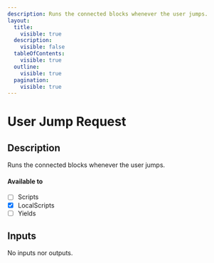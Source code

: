 ```yaml
---
description: Runs the connected blocks whenever the user jumps.
layout:
  title:
    visible: true
  description:
    visible: false
  tableOfContents:
    visible: true
  outline:
    visible: true
  pagination:
    visible: true
---
```


# User Jump Request

## Description

Runs the connected blocks whenever the user jumps.

#### Available to

* [ ] Scripts
* [x] LocalScripts
* [ ] Yields

## Inputs

No inputs nor outputs.
